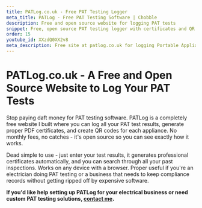 ```yaml
---
title: PATLog.co.uk - Free PAT Testing Logger
meta_title: PATLog - Free PAT Testing Software | Chobble
description: Free and open source website for logging PAT tests
snippet: Free, open source PAT testing logger with certificates and QR codes
order: 15
youtube_id: XXzdQ0XX2v8
meta_description: Free site at patlog.co.uk for logging Portable Appliance Tests with PDF certificates, QR codes, and search functionality
---
```


# PATLog.co.uk - A Free and Open Source Website to Log Your PAT Tests

Stop paying daft money for PAT testing software. PATLog is a completely free website I built where you can log all your PAT test results, generate proper PDF certificates, and create QR codes for each appliance. No monthly fees, no catches - it's open source so you can see exactly how it works.

Dead simple to use - just enter your test results, it generates professional certificates automatically, and you can search through all your past inspections. Works on any device with a browser. Proper useful if you're an electrician doing PAT testing or a business that needs to keep compliance records without getting ripped off by expensive software.

**If you'd like help setting up PATLog for your electrical business or need custom PAT testing solutions, [contact me](/contact/).**